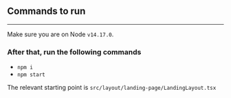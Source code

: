 ## Commands to run
----
Make sure you  are on Node `v14.17.0`.
### After that, run the following commands
- ```npm i```
- ```npm start```

The relevant starting point is `src/layout/landing-page/LandingLayout.tsx`
